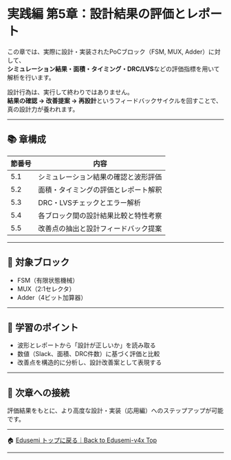 # 実践編 第5章：設計結果の評価とレポート

この章では、実際に設計・実装されたPoCブロック（FSM, MUX, Adder）に対して、  
**シミュレーション結果・面積・タイミング・DRC/LVS**などの評価指標を用いて解析を行います。

設計行為は、実行して終わりではありません。  
**結果の確認 → 改善提案 → 再設計**というフィードバックサイクルを回すことで、真の設計力が養われます。

---

## 📚 章構成

| 節番号 | 内容                                           |
|--------|------------------------------------------------|
| 5.1    | シミュレーション結果の確認と波形評価           |
| 5.2    | 面積・タイミングの評価とレポート解釈           |
| 5.3    | DRC・LVSチェックとエラー解析                    |
| 5.4    | 各ブロック間の設計結果比較と特性考察           |
| 5.5    | 改善点の抽出と設計フィードバック提案           |

---

## 🎯 対象ブロック

- FSM（有限状態機械）
- MUX（2:1セレクタ）
- Adder（4ビット加算器）

---

## 📘 学習のポイント

- 波形とレポートから「設計が正しいか」を読み取る
- 数値（Slack、面積、DRC件数）に基づく評価と比較
- 改善点を構造的に分析し、設計改善案として表現する

---

## 🔗 次章への接続

評価結果をもとに、より高度な設計・実装（応用編）へのステップアップが可能です。

---

🏠 [Edusemi トップに戻る｜Back to Edusemi-v4x Top](../README.md)

---
